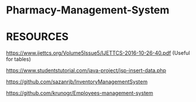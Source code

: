# Pharmacy-Management-System

# RESOURCES
https://www.ijettcs.org/Volume5Issue5/IJETTCS-2016-10-26-40.pdf (Useful for tables)


https://www.studentstutorial.com/java-project/jsp-insert-data.php 


https://github.com/sazanrjb/InventoryManagementSystem



https://github.com/krunogr/Employees-management-system
